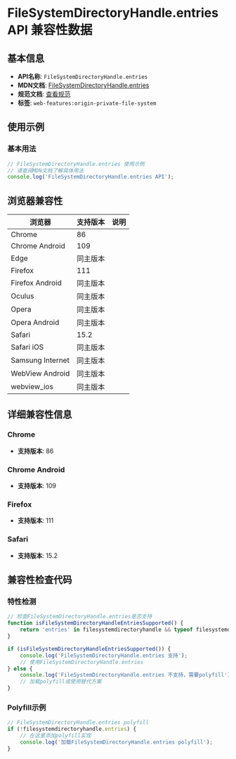 # FileSystemDirectoryHandle.entries API 兼容性数据

## 基本信息

- **API名称**: `FileSystemDirectoryHandle.entries`
- **MDN文档**: [FileSystemDirectoryHandle.entries](https://developer.mozilla.org/docs/Web/API/FileSystemDirectoryHandle/entries)
- **规范文档**: [查看规范](https://fs.spec.whatwg.org/#api-filesystemdirectoryhandle-asynciterable)
- **标签**: `web-features:origin-private-file-system`

## 使用示例

### 基本用法

```javascript
// FileSystemDirectoryHandle.entries 使用示例
// 请查阅MDN文档了解具体用法
console.log('FileSystemDirectoryHandle.entries API');
```

## 浏览器兼容性

| 浏览器 | 支持版本 | 说明 |
|--------|----------|------|
| Chrome | 86 |  |
| Chrome Android | 109 |  |
| Edge | 同主版本 |  |
| Firefox | 111 |  |
| Firefox Android | 同主版本 |  |
| Oculus | 同主版本 |  |
| Opera | 同主版本 |  |
| Opera Android | 同主版本 |  |
| Safari | 15.2 |  |
| Safari iOS | 同主版本 |  |
| Samsung Internet | 同主版本 |  |
| WebView Android | 同主版本 |  |
| webview_ios | 同主版本 |  |

## 详细兼容性信息

### Chrome

- **支持版本**: 86

### Chrome Android

- **支持版本**: 109

### Firefox

- **支持版本**: 111

### Safari

- **支持版本**: 15.2

## 兼容性检查代码

### 特性检测

```javascript
// 检查FileSystemDirectoryHandle.entries是否支持
function isFileSystemDirectoryHandleEntriesSupported() {
    return 'entries' in filesystemdirectoryhandle && typeof filesystemdirectoryhandle.entries === 'function';
}

if (isFileSystemDirectoryHandleEntriesSupported()) {
    console.log('FileSystemDirectoryHandle.entries 支持');
    // 使用FileSystemDirectoryHandle.entries
} else {
    console.log('FileSystemDirectoryHandle.entries 不支持，需要polyfill');
    // 加载polyfill或使用替代方案
}
```

### Polyfill示例

```javascript
// FileSystemDirectoryHandle.entries polyfill
if (!filesystemdirectoryhandle.entries) {
    // 在这里添加polyfill实现
    console.log('加载FileSystemDirectoryHandle.entries polyfill');
}
```

